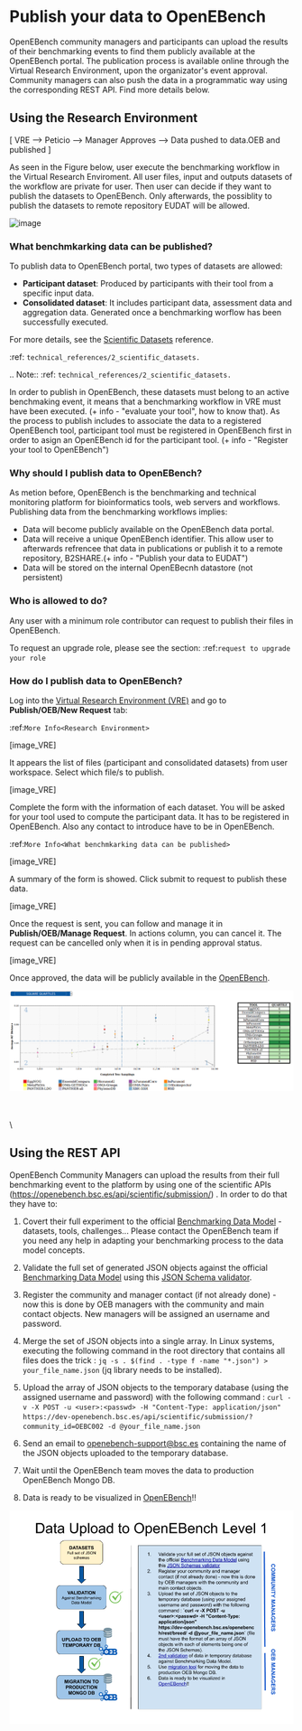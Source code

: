 # Publish your data to OpenEBench

OpenEBench community managers and participants can upload the results of their benchmarking events to find them publicly available at the OpenEBench portal. The publication process is available online through the Virtual Research Environment, upon the organizator's event approval. Community managers can also push the data in a programmatic way using the corresponding REST API. Find more details below.

## Using the Research Environment

[ VRE --> Peticio --> Manager Approves --> Data pushed to data.OEB  and published ]

As seen in the Figure below, user execute the benchmarking workflow in the Virtual Research Enviroment. All user files, input and outputs datasets of the workflow are private for user. 
Then user can decide if they want to publish the datasets to OpenEBench. Only afterwards, the possiblity to publish the datasets to remote repository EUDAT will be allowed.

![image](https://user-images.githubusercontent.com/63742994/114692939-650c9a00-9d19-11eb-99be-f89379708322.png)


### What benchmkarking data can be published?
To publish data to OpenEBench portal, two types of datasets are allowed:
- **Participant dataset**: Produced by participants with their tool from a specific input data.
- **Consolidated dataset**: It includes participant data, assessment data and aggregation data. Generated once a benchmarking worflow has been successfully executed.

For more details, see the [Scientific Datasets](https://openebench.readthedocs.io/en/dev/technical_references/2_scientific_datasets.html#datasets-types-and-cross-references) reference.

:ref: `technical_references/2_scientific_datasets.`

.. Note::
:ref: `technical_references/2_scientific_datasets.`


In order to publish in OpenEBench, these datasets must belong to an active benchmaking event, it means that a benchmarking workflow in VRE must have been executed. (+ info - "evaluate your tool", how to know that).
As the process to publish includes to associate the data to a registered OpenEBench tool, participant tool must be registered in OpenEBench first in order to asign an OpenEBench id for the participant tool. 
(+ info - "Register your tool to OpenEBench")

### Why should I publish data to OpenEBench?
As metion before, OpenEBench is the benchmarking and technical monitoring platform for bioinformatics tools, web servers and workflows. Publishing data from the  benchmarking workflows implies:
- Data will become publicly available on the OpenEBench data portal.
- Data will receive a unique OpenEBench identifier. This allow user to afterwards refrencee that data in publications or publish it to a remote repository, B2SHARE.(+ info - "Publish your data to EUDAT")
- Data will be stored on the internal OpenEBecnh datastore (not persistent)

### Who is allowed to do?
Any user with a minimum role contributor can request to publish their files in OpenEBench. 

To request an upgrade role, please see the section: :ref:`request to upgrade your role`

### How do I publish data to OpenEBench?
Log into the [Virtual Research Environment (VRE)](https://openebench.bsc.es/vre) and go to **Publish/OEB/New Request** tab:

:ref:`More Info<Research Environment>`

[image_VRE]

It appears the list of files (participant and consolidated datasets) from user workspace. Select which file/s to publish.

[image_VRE]


Complete the form with the information of each dataset. You will be asked for your tool used to compute the participant data. It has to be registered in OpenEBench. Also any contact to introduce have to be in OpenEBench.

:ref:`More Info<What benchmkarking data can be published>`


[image_VRE]

A summary of the form is showed. Click submit to request to publish these data. 

[image_VRE]

Once the request is sent, you can follow and manage it in **Publish/OEB/Manage Request**. In actions column, you can cancel it.
The request can be cancelled only when it is in pending approval status. 

[image_VRE]

Once approved, the data will be publicly available in the [OpenEBench](https://openebench.bsc.es).

![1](../../media/image22.png)

\
\
\

## Using the REST API

OpenEBench Community Managers can upload the results from their full benchmarking event to the platform by using one of the scientific APIs 
(https://openebench.bsc.es/api/scientific/submission/) . In order to do that they have to:

1.  Covert their full experiment to the official [Benchmarking Data Model](#benchmarking-data-model) - datasets, tools, challenges... Please contact the OpenEBench team if you need any help in adapting your benchmarking process to the data model concepts.

2.  Validate the full set of generated JSON objects against the official [Benchmarking Data Model](#benchmarking-data-model) using this [JSON Schema validator](https://github.com/inab/extended-json-schema-validators).

3.  Register the community and manager contact (if not already done) - now this is done by OEB managers with the community and main contact objects. New managers will be assigned an username and password.

4.  Merge the set of JSON objects into a single array. In Linux systems, executing the following command in the root directory that contains all files does the trick : `jq -s . $(find . -type f -name "*.json") > your_file_name.json` (jq library needs to be installed).

5.  Upload the array of JSON objects to the temporary database (using the assigned username and password) with the following command : `curl -v -X POST -u <user>:<passwd> -H "Content-Type: application/json" https://dev-openebench.bsc.es/api/scientific/submission/?community_id=OEBC002 -d @your_file_name.json`

6.  Send an email to openebench-support@bsc.es containing the name of the JSON objects uploaded to the temporary database.

7.  Wait until the OpenEBench team moves the data to production OpenEBench Mongo DB.

8.  Data is ready to be visualized in [OpenEBench](https://dev-openebench.bsc.es/)!!

![3](../../media/image8.png)
